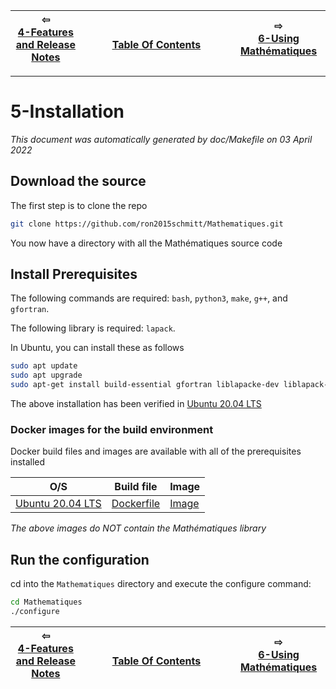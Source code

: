 
| ⇦ <br />[4-Features and Release Notes](release-notes.md)  | <br />[Table Of Contents](toc.md)<br /> <img width=1000/> | ⇨ <br />[6-Using Mathématiques](using-mathematiques.md)   |
| ----------- | ----------- | ----------- |


-------------------------

# 5-Installation

_This document was automatically generated by doc/Makefile on 03 April 2022_



## Download the source

The first step is to clone the repo

```bash
git clone https://github.com/ron2015schmitt/Mathematiques.git
```

You now have a directory with all the Mathématiques source code

## Install Prerequisites

The following commands are required: `bash`, `python3`, `make`, `g++`, and `gfortran`.

The following library is required: `lapack`.

In Ubuntu, you can install these as follows
```bash
sudo apt update
sudo apt upgrade
sudo apt-get install build-essential gfortran liblapacke-dev liblapack-doc
```
The above installation has been verified in [Ubuntu 20.04 LTS](https://releases.ubuntu.com/20.04/)

<a name="docker-images"></a>
### Docker images for the build environment

Docker build files and images are available with all of the prerequisites installed

| O/S  | Build file | Image |
| ----------- | ----------- | ----------- |
| [Ubuntu 20.04 LTS](https://releases.ubuntu.com/20.04/) | [Dockerfile](https://github.com/ron2015schmitt/Mathematiques/tree/master/docker/ubuntu-20.04) | [Image](https://hub.docker.com/repository/docker/electron2015/ubuntu-20.04-mathq-env) |

*The above images do NOT contain the Mathématiques library*

## Run the configuration

cd into the ```Mathematiques``` directory and execute the configure command:

```bash
cd Mathematiques
./configure
```

| ⇦ <br />[4-Features and Release Notes](release-notes.md)  | <br />[Table Of Contents](toc.md)<br /> <img width=1000/> | ⇨ <br />[6-Using Mathématiques](using-mathematiques.md)   |
| ----------- | ----------- | ----------- |

